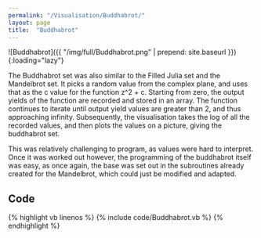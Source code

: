 ```yaml
---
permalink: "/Visualisation/Buddhabrot/"
layout: page
title:  "Buddhabrot"
---
```

![Buddhabrot]({{ "/img/full/Buddhabrot.png" | prepend: site.baseurl }}){:loading="lazy"}

The Buddhabrot set was also similar to the Filled Julia set and the Mandelbrot set. It picks a random value from the complex plane, and uses that as the c value for the function z^2 + c. Starting from zero, the output yields of the function are recorded and stored in an array. The function continues to iterate until output yield values are greater than 2, and thus approaching infinity. Subsequently, the visualisation takes the log of all the recorded values, and then plots the values on a picture, giving the buddhabrot set.

This was relatively challenging to program, as values were hard to interpret. Once it was worked out however, the programming of the buddhabrot itself was easy, as once again, the base was set out in the subroutines already created for the Mandelbrot, which could just be modified and adapted.

Code
----------
{% highlight vb linenos %}
{% include code/Buddhabrot.vb %}
{% endhighlight %}
